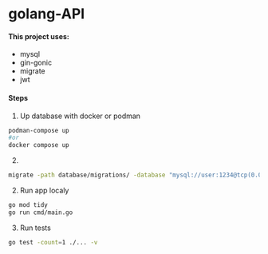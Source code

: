 # golang-API

#### This project uses:

- mysql
- gin-gonic
- migrate
- jwt

#### Steps

1. Up database with docker or podman
```sh
podman-compose up
#or
docker compose up
```
2. 
```sh
migrate -path database/migrations/ -database "mysql://user:1234@tcp(0.0.0.0:3306)/go_gin_gonic?charset=utf8mb4&parseTime=True&loc=Local" u
```

2. Run app localy
```sh
go mod tidy
go run cmd/main.go
```

3. Run tests
```sh
go test -count=1 ./... -v
```